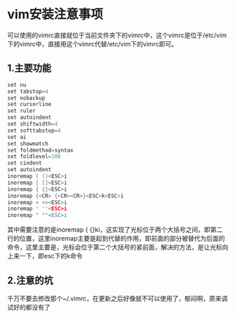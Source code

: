 # vim安装注意事项
可以使用的vimrc直接就位于当前文件夹下的vimrc中，这个vimrc是位于/etc/vim下的vimrc中，直接用这个vimrc代替/etc/vim下的vimrc即可。
## 1.主要功能
```` c
set nu
set tabstop=4
set nobackup
set cursorline
set ruler
set autoindent
set shiftwidth=4
set softtabstop=4
set ai
set showmatch
set foldmethod=syntax
set foldlevel=100
set cindent
set autoindent
inoremap ( ()<ESC>i
inoremap [ []<ESC>i
inoremap { {}<ESC>i
inoremap {<CR> {<CR><CR>}<ESC>k<ESC>i
inoremap < <><ESC>i
inoremap ' ''<ESC>i
inoremap " ""<ESC>i

````
其中需要注意的是inoremap {<CR> {<CR><CR>}<ESC>k<ESC>i，这实现了光标位于两个大括号之间，即第二行的位置，这里inoremap主要是起到代替的作用，即前面的部分被替代为后面的命令，这里主要是，光标会位于第二个大括号的紧前面，解决的方法，是让光标向上来一下，即esc下的k命令
## 2.注意的坑
千万不要去修改那个~/.vimrc，在更新之后好像就不可以使用了，郁闷啊，原来调试好的都没有了
